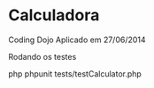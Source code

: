 Calculadora
===========

Coding Dojo Aplicado em 27/06/2014

Rodando os testes

  php phpunit tests/testCalculator.php
